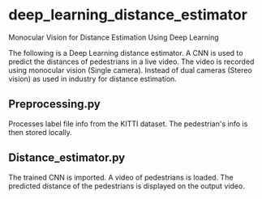 # deep_learning_distance_estimator
Monocular Vision for Distance Estimation Using Deep Learning

The following is a Deep Learning distance estimator.
A CNN is used to predict the distances of pedestrians in a live video.
The video is recorded using monocular vision (Single camera).
Instead of dual cameras (Stereo vision) as used in industry for distance estimation.

## Preprocessing.py
Processes label file info from the KITTI dataset.
The pedestrian's info is then stored locally.

## Distance_estimator.py
The trained CNN is imported.
A video of pedestrians is loaded.
The predicted distance of the pedestrians is displayed on the output video.



